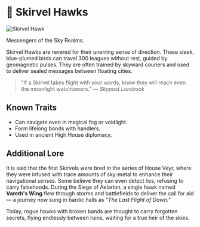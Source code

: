 # 🦅 Skirvel Hawks

![Skirvel Hawk](/images/skirvel-hawk.png)

Messengers of the Sky Realms.

Skirvel Hawks are revered for their unerring sense of direction. These sleek, blue-plumed birds can travel 300 leagues without rest, guided by geomagnetic pulses. They are often trained by skyward couriers and used to deliver sealed messages between floating cities.

> "If a Skirvel takes flight with your words, know they will reach even the moonlight watchtowers." — *Skypost Lorebook*

## Known Traits

- Can navigate even in magical fog or voidlight.
- Form lifelong bonds with handlers.
- Used in ancient High House diplomacy.

## Additional Lore

It is said that the first Skirvels were bred in the aeries of House Veyr, where they were infused with trace amounts of sky-metal to enhance their navigational senses. Some believe they can even detect lies, refusing to carry falsehoods. During the Siege of Aelarion, a single hawk named **Vareth's Wing** flew through storms and battlefields to deliver the call for aid — a journey now sung in bardic halls as *"The Last Flight of Dawn."*

Today, rogue hawks with broken bands are thought to carry forgotten secrets, flying endlessly between ruins, waiting for a true heir of the skies.
